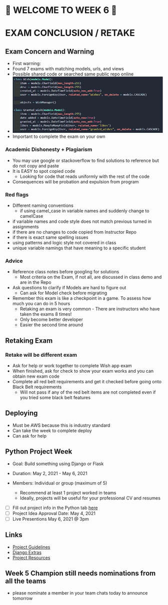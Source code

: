 # :star2: WELCOME TO WEEK 6 :star2:

# EXAM CONCLUSION / RETAKE

## Exam Concern and Warning

- First warning:
- Found 7 exams with matching models, urls, and views
- Possible shared code or searched same public repo online
- <img src="snippet.png" alt="snippet">
- Important to complete the exam on your own

### Academic Dishonesty + Plagiarism

- You may use google or stackoverflow to find solutions to reference but do not copy and paste
- It is EASY to spot copied code
  - Looking for code that reads uniformly with the rest of the code
- Consequences will be probation and expulsion from program
### Red flags

- Different naming conventions
  - if using camel_case in variable names and suddenly change to camelCase
- if variable names and code style does not match previous turned in assignments
- if there are no changes to code copied from Instructor Repo
- if there is exact same spelling issues
- using patterns and logic style not covered in class
- unique variable namings that have meaning to a specific student

### Advice

- Reference class notes before googling for solutions
  - Most criteria on the Exam, if not all, are discussed in class demo and are in the Repo
- Ask questions to clarify if Models are hard to figure out
  - Can ask for Model check before migrating
- Remember this exam is like a checkpoint in a game. To assess how much you can do in 5 hours
    - Retaking an exam is very common - There are instructors who have taken the exams 8 times!
    - Only become better developer
    - Easier the second time around

## Retaking Exam

### Retake will be different exam

- Ask for help or work together to complete Wish app exam
- When finished, ask for check to show your exam works and you can obtain new exam code
- Complete all red belt requirements and get it checked before going onto Black Belt requirements
    - Will not pass if any of the red belt items are not completed even if you tried some black belt features

## Deploying

- Must be AWS because this is industry standard
- Can take the week to complete deploy
- Can ask for help

## Python Project Week

- Goal: Build something using Django or Flask
- Duration: May 2, 2021 - May 6, 2021
- Members: Individual or group (maximum of 5)

  - Recommend at least 1 project worked in teams
  - Ideally, projects will be useful for your professional CV and resumes

- [ ] Fill out project info in the Python tab [here](https://docs.google.com/spreadsheets/d/1MhOfh3lj8pPpIYqoeuMbsD2n305UtHmzh3nkM01bQWM/edit#gid=1668133038)
- [ ] Project Idea Approval Date: May 4, 2021
- [ ] Live Presentions May 6, 2021 @ 3pm

## Links

- [Project Guidelines](http://learn.codingdojo.com/m/119/6155/42955)
- [Django Extras](http://learn.codingdojo.com/m/119/4700/32270)
- [Project Resources](https://github.com/TheCodingDojo/student_md_docs/blob/master/py/project_resources.md)

## Week 5 Champion still needs nominations from all the teams
- please nominate a member in your team chats today to announce tomorrow